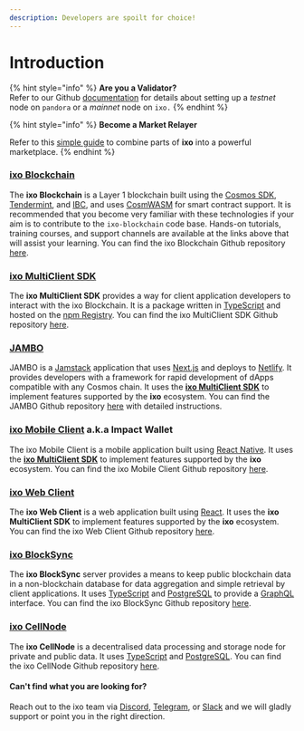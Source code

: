 ```yaml
---
description: Developers are spoilt for choice!
---
```


# Introduction

{% hint style="info" %}
**Are you a Validator?** \
Refer to our Github [documentation](https://github.com/ixofoundation/genesis/blob/main/README.md) for details about setting up a _testnet_ node on `pandora` or a _mainnet_ node on `ixo.`
{% endhint %}

{% hint style="info" %}
**Become a Market Relayer**

Refer to this [simple guide](market-relayer/) to combine parts of **ixo** into a powerful marketplace.
{% endhint %}

### ****[**ixo Blockchain**](getting-started/)****

The **ixo Blockchain** is a Layer 1 blockchain built using the [Cosmos SDK](https://docs.cosmos.network/main), [Tendermint](https://docs.tendermint.com/), and [IBC](https://ibc.cosmos.network/), and uses [CosmWASM](https://github.com/CosmWasm/wasmd) for smart contract support. It is recommended that you become very familiar with these technologies if your aim is to contribute to the `ixo-blockchain` code base. Hands-on tutorials, training courses, and support channels are available at the links above that will assist your learning. You can find the ixo Blockchain Github repository [here](https://github.com/ixofoundation/ixo-blockchain).

### [ixo MultiClient SDK](ixo-multiclient-sdk/)

The **ixo MultiClient SDK** provides a way for client application developers to interact with the ixo Blockchain. It is a package written in [TypeScript](https://www.typescriptlang.org/) and hosted on the [npm Registry](https://www.npmjs.com/package/@ixo/impactxclient-sdk). You can find the ixo MultiClient SDK Github repository [here](https://github.com/ixofoundation/ixo-multiclient-sdk).

### [JAMBO](jambo.md)

JAMBO is a [Jamstack](https://jamstack.org/) application that uses [Next.js](https://nextjs.org/) and deploys to [Netlify](https://netlify.com/). It provides developers with a framework for rapid development of dApps compatible with any Cosmos chain. It uses the [**ixo MultiClient SDK**](ixo-multiclient-sdk/) to implement features supported by the **ixo** ecosystem. You can find the JAMBO Github repository [here](https://github.com/ixofoundation/jambo) with detailed instructions.

### [ixo Mobile Client](ixo-mobile-client.md) a.k.a Impact Wallet

The ixo Mobile Client is a mobile application built using [React Native](https://reactnative.dev/). It uses the [**ixo MultiClient SDK**](ixo-multiclient-sdk/) to implement features supported by the **ixo** ecosystem. You can find the ixo Mobile Client Github repository [here](https://github.com/ixofoundation/ixo-Mobile-dev).

### [ixo Web Client](market-relayer/ixo-web-client.md)

The **ixo Web Client** is a web application built using [React](https://react.dev/). It uses the **ixo MultiClient SDK** to implement features supported by the **ixo** ecosystem. You can find the ixo Web Client Github repository [here](https://github.com/ixofoundation/ixo-webclient).

### [ixo BlockSync](market-relayer/ixo-blocksync/)

The **ixo BlockSync** server provides a means to keep public blockchain data in a non-blockchain database for data aggregation and simple retrieval by client applications. It uses [TypeScript](https://www.typescriptlang.org/) and [PostgreSQL](https://www.postgresql.org/) to provide a [GraphQL](https://graphql.org/) interface. You can find the ixo BlockSync Github repository [here](https://github.com/ixofoundation/ixo-blocksync).

### [ixo CellNode](market-relayer/ixo-cellnode/)

The **ixo CellNode** is a decentralised data processing and storage node for private and public data.  It uses [TypeScript](https://www.typescriptlang.org/) and [PostgreSQL](https://www.postgresql.org/). You can find the ixo CellNode Github repository [here](https://github.com/ixofoundation/ixo-cellnode).

#### Can't find what you are looking for?

Reach out to the ixo team via [Discord](https://discord.com/invite/ixo), [Telegram](https://t.me/ixonetwork), or [Slack](https://ixofoundation.slack.com/archives/C04UWRHS66P) and we will gladly support or point you in the right direction.
